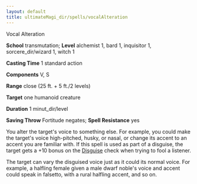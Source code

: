 ```yaml
---
layout: default
title: ultimateMagi_dir/spells/vocalAlteration
---
```

Vocal Alteration

**School** transmutation; **Level** alchemist 1, bard 1, inquisitor 1, sorcere_dir/wizard 1, witch 1

**Casting Time** 1 standard action

**Components** V, S

**Range** close (25 ft. + 5 ft./2 levels)

**Target** one humanoid creature

**Duration** 1 minut_dir/level

**Saving Throw** Fortitude negates; **Spell Resistance** yes

You alter the target's voice to something else. For example, you could make the target's voice high-pitched, husky, or nasal, or change its accent to an accent you are familiar with. If this spell is used as part of a disguise, the target gets a +10 bonus on the [Disguise](skills/disguise#_disguise) check when trying to fool a listener.

The target can vary the disguised voice just as it could its normal voice. For example, a halfling female given a male dwarf noble's voice and accent could speak in falsetto, with a rural halfling accent, and so on.

